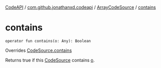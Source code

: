 [CodeAPI](../../index.md) / [com.github.jonathanxd.codeapi](../index.md) / [ArrayCodeSource](index.md) / [contains](.)

# contains

`operator fun contains(o: Any): Boolean`

Overrides [CodeSource.contains](../-code-source/contains.md)

Returns true if this [CodeSource](../-code-source/index.md) contains [o](contains.md#com.github.jonathanxd.codeapi.ArrayCodeSource$contains(kotlin.Any)/o).

